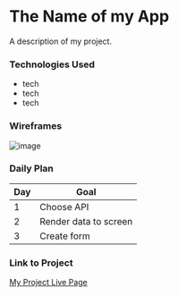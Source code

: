 # The Name of my App

A description of my project.

### Technologies Used
- tech
- tech
- tech

### Wireframes

![image](http://)

### Daily Plan
| Day | Goal |
|-----|------|
|1|Choose API|
|2|Render data to screen|
|3|Create form|

### Link to Project
[My Project Live Page](https//)

